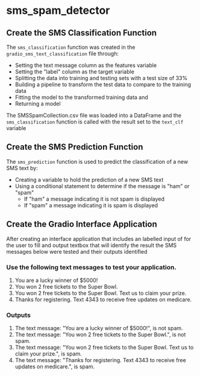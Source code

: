 # sms_spam_detector

## Create the SMS Classification Function

The `sms_classification` function was created in the `gradio_sms_text_classification` file through:
- Setting the text message column as the features variable
- Setting the "label" column as the target variable
- Splitting the data into training and testing sets with a test size of 33%
- Building a pipeline to transform the test data to compare to the training data
- Fitting the model to the transformed training data and
- Returning a model

The SMSSpamCollection.csv file was loaded into a DataFrame and the `sms_classification` function is called with the result set to the `text_clf` variable

## Create the SMS Prediction Function

The `sms_prediction` function is used to predict the classification of a new SMS text by:
- Creating a variable to  hold the prediction of a new SMS text
- Using a conditional statement to determine if the message is "ham" or "spam"
  - If "ham" a message indicating it is not spam is displayed
  - If "spam" a message indicating it is spam is displayed

## Create the Gradio Interface Application

After creating an interface application that includes an labelled input of  for the user to fill and output textbox that will identify the result the SMS messages below were tested and their outputs identified

### Use the following text messages to test your application.
1. You are a lucky winner of $5000!
2. You won 2 free tickets to the Super Bowl.
3. You won 2 free tickets to the Super Bowl. Text us to claim your prize.
4. Thanks for registering. Text 4343 to receive free updates on medicare.

### Outputs
1. The text message: "You are a lucky winner of $5000!", is not spam.
2. The text message: "You won 2 free tickets to the Super Bowl.", is not spam.
3. The text message: "You won 2 free tickets to the Super Bowl. Text us to claim your prize.", is spam.
4. The text message: "Thanks for registering. Text 4343 to receive free updates on medicare.", is spam.
